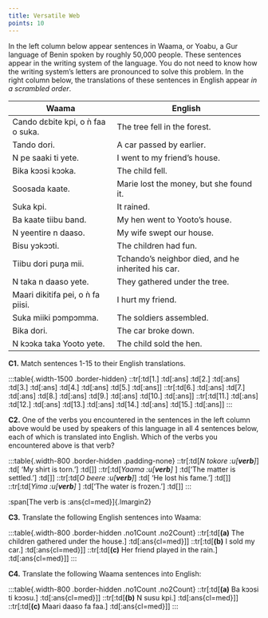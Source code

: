 ```yaml
---
title: Versatile Web
points: 10
---
```


In the left column below appear sentences in Waama, or Yoabu, a Gur language of Benin spoken by roughly
50,000 people. These sentences appear in the writing system of the language. You do not need to know how
the writing system’s letters are pronounced to solve this problem. In the right column below, the translations
of these sentences in English appear *in a scrambled order*.

| Waama | English |
|-|-|
| Cando dɛbite kpi, o ǹ faa o suka.| The tree fell in the forest.|
| Tando dori.| A car passed by earlier.|
| N pe saaki ti yete.| I went to my friend’s house.|
| Bika kɔɔsi kɔɔka.| The child fell.|
| Soosada kaate.| Marie lost the money, but she found it.|
| Suka kpi.| It rained.|
| Ba kaate tiibu band.| My hen went to Yooto’s house.|
| N yeentire n daaso.| My wife swept our house.|
| Bisu yɔkɔɔti.| The children had fun.|
| Tiibu dori puŋa mii.| Tchando’s neighbor died, and he inherited his car.|
| N taka n daaso yete.| They gathered under the tree.|
| Maari dikitifa pei, o ǹ fa piisi.| I hurt my friend.|
| Suka miiki pɔmpɔmma.| The soldiers assembled.|
| Bika dori.| The car broke down.|
| N kɔɔka taka Yooto yete.| The child sold the hen.|


**C1.** Match sentences 1-15 to their English translations.

:::table{.width-1500 .border-hidden}
::tr[:td[1.] :td[:ans] :td[2.] :td[:ans] :td[3.] :td[:ans] :td[4.] :td[:ans] :td[5.] :td[:ans]]
::tr[:td[6.] :td[:ans] :td[7.] :td[:ans] :td[8.] :td[:ans] :td[9.] :td[:ans] :td[10.] :td[:ans]]
::tr[:td[11.] :td[:ans] :td[12.] :td[:ans] :td[13.] :td[:ans] :td[14.] :td[:ans] :td[15.] :td[:ans]]
:::

**C2.** One of the verbs you encountered in the sentences in the left column above would be used by speakers
of this language in all 4 sentences below, each of which is translated into English. Which of the verbs you
encountered above is that verb?

:::table{.width-800 .border-hidden .padding-none}
::tr[:td[*N tokore :u[**verb**]*] :td[ ‘My shirt is torn.’] :td[]]
::tr[:td[*Yaama :u[**verb**]* ] :td[‘The matter is settled.’] :td[]]
::tr[:td[*O beere :u[**verb**]*] :td[ ‘He lost his fame.’] :td[]]
::tr[:td[*Yima :u[**verb**]* ] :td[‘The water is frozen.’] :td[]]
:::

:span[The verb is :ans{cl=med}]{.lmargin2}

**C3.** Translate the following English sentences into Waama:

:::table{.width-800 .border-hidden .no1Count .no2Count}
::tr[:td[**(a)** The children gathered under the house.] :td[:ans{cl=med}]]
::tr[:td[**(b)** I sold my car.] :td[:ans{cl=med}]]
::tr[:td[**(c)** Her friend played in the rain.] :td[:ans{cl=med}]]
:::

**C4.** Translate the following Waama sentences into English:

:::table{.width-800 .border-hidden .no1Count .no2Count}
::tr[:td[**(a)** Ba kɔɔsi ti kɔɔsu.] :td[:ans{cl=med}]]
::tr[:td[**(b)** N susu kpi.] :td[:ans{cl=med}]]
::tr[:td[**(c)** Maari daaso fa faa.] :td[:ans{cl=med}]]
:::